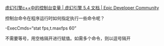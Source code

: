 [虚幻引擎c++中的控制台变量 | 虚幻引擎 5.4 文档 | Epic Developer Community](https://dev.epicgames.com/documentation/zh-cn/unreal-engine/console-variables-cplusplus-in-unreal-engine)

控制台命令在程序运行时如何指定执行一些命令呢？

-ExecCmds=“stat fps,t.maxfps 60”

不需要等号，用空格隔开进行赋值。如需多个命令，则以逗号隔开